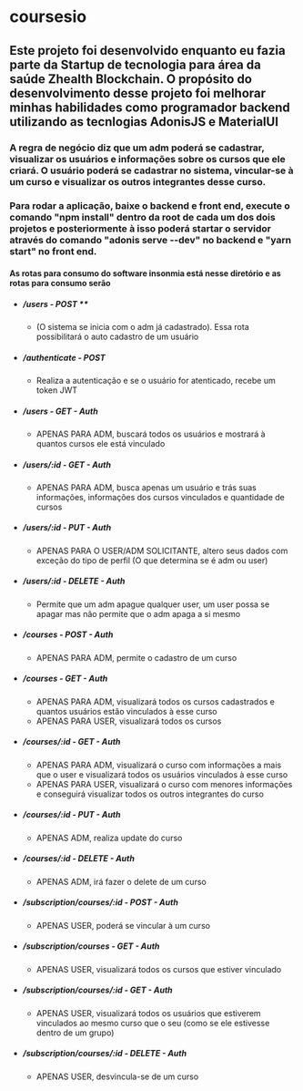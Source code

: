 # coursesio
## Este projeto foi desenvolvido enquanto eu fazia parte da Startup de tecnologia para área da saúde **Zhealth Blockchain**. O propósito do desenvolvimento desse projeto foi melhorar minhas habilidades como programador backend utilizando as tecnlogias AdonisJS e MaterialUI
### A regra de negócio diz que um adm poderá se cadastrar, visualizar os usuários e informações sobre os cursos que ele criará. O usuário poderá se cadastrar no sistema, vincular-se à um curso e visualizar os outros integrantes desse curso.
### Para rodar a aplicação, baixe o backend e front end, execute o comando "npm install" dentro da root de cada um dos dois projetos e posteriormente à isso poderá startar o servidor através do comando "adonis serve --dev" no backend e "yarn start" no front end.
#### As rotas para consumo do software insonmia está nesse diretório e as rotas para consumo serão
  * ##### /users - POST **
    - (O sistema se inicia com o adm já cadastrado). Essa rota possibilitará o auto cadastro de um usuário
  * ##### /authenticate - POST
    - Realiza a autenticação e se o usuário for atenticado, recebe um token JWT
  * ##### /users - GET - Auth
    - APENAS PARA ADM, buscará todos os usuários e mostrará à quantos cursos ele está vinculado
  * ##### /users/:id - GET - Auth
    - APENAS PARA ADM, busca apenas um usuário e trás suas informações, informações dos cursos vinculados e quantidade de cursos
  * ##### /users/:id - PUT - Auth
    - APENAS PARA O USER/ADM SOLICITANTE, altero seus dados com exceção do tipo de perfil (O que determina se é adm ou user)
  * ##### /users/:id - DELETE - Auth
    - Permite que um adm apague qualquer user, um user possa se apagar mas não permite que o adm apaga a si mesmo
  * ##### /courses - POST - Auth
    - APENAS PARA ADM, permite o cadastro de um curso
  * ##### /courses - GET - Auth
    - APENAS PARA ADM, visualizará todos os cursos cadastrados e quantos usuários estão vinculados à esse curso 
    - APENAS PARA USER, visualizará todos os cursos
  * ##### /courses/:id - GET - Auth
    - APENAS PARA ADM, visualizará o curso com informações a mais que o user e visualizará todos os usuários vinculados à esse curso
    - APENAS PARA USER, visualizará o curso com menores informações e conseguirá visualizar todos os outros integrantes do curso
  * ##### /courses/:id - PUT - Auth
    - APENAS ADM, realiza update do curso
  * ##### /courses/:id - DELETE - Auth
    - APENAS ADM, irá fazer o delete de um curso
  * ##### /subscription/courses/:id - POST - Auth
    - APENAS USER, poderá se vincular à um curso
  * ##### /subscription/courses - GET - Auth 
    - APENAS USER, visualizará todos os cursos que estiver vinculado
  * ##### /subscription/courses/:id - GET - Auth
    - APENAS USER, visualizará todos os usuários que estiverem vinculados ao mesmo curso que o seu (como se ele estivesse dentro de um grupo)
  * ##### /subscription/courses/:id - DELETE - Auth 
    - APENAS USER, desvincula-se de um curso 
